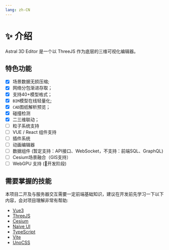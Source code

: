 ```yaml
---
lang: zh-CN
---
```


# :sparkles: 介绍
Astral 3D Editor 是一个以 ThreeJS 作为底层的三维可视化编辑器。<br>

## 特色功能
- [x] 场景数据无损压缩;
- [x] 网络分包渐进存取；
- [x] 支持40+模型格式；
- [x] `BIM`模型在线轻量化;
- [x] `CAD`图纸解析预览；
- [x] 碰撞检测
- [x] 二三维联动；
- [ ] 粒子系统支持
- [ ] VUE / React 组件支持
- [ ] 插件系统
- [ ] 动画编辑器
- [ ] 数据组件 (暂定支持：API接口、WebSocket，不支持：前端SQL、GraphQL)
- [ ] Cesium场景融合（GIS支持）
- [ ] WebGPU 支持 (:tada:开发阶段)

## 需要掌握的技能

本项目二开及与服务器交互需要一定前端基础知识，建议在开发前先学习一下以下内容，会对项目理解非常有帮助:
- [Vue3](https://vuejs.org/)
- [ThreeJS](https://threejs.org/)
- [Cesium](https://www.cesium.com/)
- [Naive UI](https://www.naiveui.com/zh-CN/os-theme)
- [TypeScript](https://www.typescriptlang.org/)
- [Vite](https://vitejs.dev/)
- [UnoCSS](https://uno.antfu.me/)


